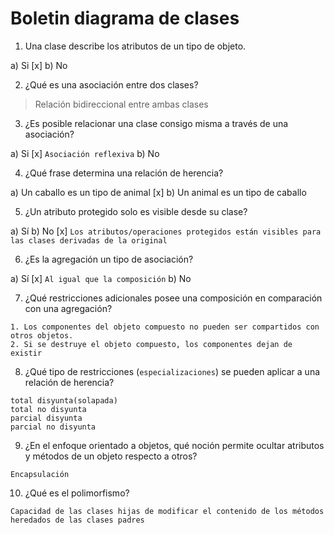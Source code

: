 # Boletin diagrama de clases

1.	Una clase describe los atributos de un tipo de objeto.

a) Si [x]
b) No

2.	¿Qué es una asociación entre dos clases?

> Relación bidireccional entre ambas clases

3.	¿Es posible relacionar una clase consigo misma a través de una asociación?

a)	Si [x] `Asociación reflexiva`
b)	No

4.	¿Qué frase determina una relación de herencia?

a)	Un caballo es un tipo de animal [x]
b)	Un animal es un tipo de caballo

5.	¿Un atributo protegido solo es visible desde su clase?

a)	Sí 
b)	No [x] `Los atributos/operaciones protegidos están visibles para las clases derivadas de la original`

6.	¿Es la agregación un tipo de asociación?

a)	Sí [x] `Al igual que la composición`
b)	No

7.	¿Qué restricciones adicionales posee una composición en comparación con una agregación?

```
1. Los componentes del objeto compuesto no pueden ser compartidos con otros objetos.
2. Si se destruye el objeto compuesto, los componentes dejan de existir
```

8.	¿Qué tipo de restricciones (`especializaciones`) se pueden aplicar a una relación de herencia?

```
total disyunta(solapada)
total no disyunta
parcial disyunta
parcial no disyunta

```

9.	¿En el enfoque orientado a objetos, qué noción permite ocultar atributos y métodos de un objeto respecto a otros?

```
Encapsulación
```

10.	¿Qué es el polimorfismo?

```
Capacidad de las clases hijas de modificar el contenido de los métodos heredados de las clases padres
```
